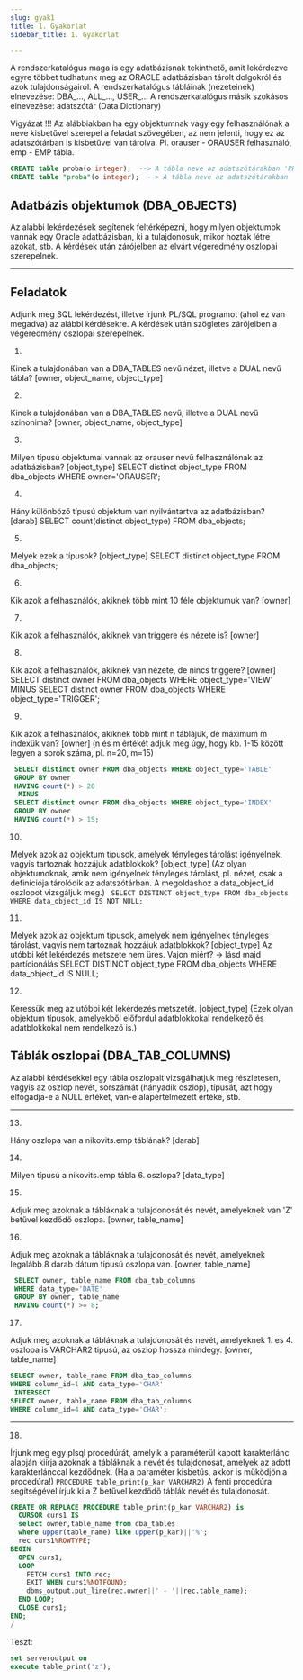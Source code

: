 ```yaml
---
slug: gyak1
title: 1. Gyakorlat
sidebar_title: 1. Gyakorlat

---
```

A rendszerkatalógus maga is egy adatbázisnak tekinthető, amit lekérdezve egyre többet
tudhatunk meg az ORACLE adatbázisban tárolt dolgokról és azok tulajdonságairól.
A rendszerkatalógus tábláinak (nézeteinek) elnevezése: DBA_..., ALL_..., USER_...
A rendszerkatalógus másik szokásos elnevezése: adatszótár (Data Dictionary)

Vigyázat !!!
Az alábbiakban ha egy objektumnak vagy egy felhasználónak a neve kisbetűvel 
szerepel a feladat szövegében, az nem jelenti, hogy ez az adatszótárban is kisbetűvel
van tárolva. Pl. orauser - ORAUSER felhasználó, emp - EMP tábla.
```sql
CREATE table proba(o integer);  --> A tábla neve az adatszótárakban 'PROBA' lesz.
CREATE table "proba"(o integer);  --> A tábla neve az adatszótárakban 'proba' lesz.
```
Adatbázis objektumok (DBA_OBJECTS)
----------------------------------
Az alábbi lekérdezések segítenek feltérképezni, hogy milyen objektumok
vannak egy Oracle adatbázisban, ki a tulajdonosuk, mikor hozták létre azokat, stb.
A kérdések után zárójelben az elvárt végeredmény oszlopai szerepelnek.

---------------------------------------------------------------------------------
Feladatok
---------
Adjunk meg SQL lekérdezést, illetve írjunk PL/SQL programot (ahol ez van megadva)
az alábbi kérdésekre. A kérdések után szögletes zárójelben a végeredmény oszlopai szerepelnek.

1.
Kinek a tulajdonában van a DBA_TABLES nevű nézet, illetve a DUAL nevű tábla? [owner, object_name, object_type]

2.
Kinek a tulajdonában van a DBA_TABLES nevű, illetve a DUAL nevű szinonima? [owner, object_name, object_type]

3.
Milyen típusú objektumai vannak az orauser nevű felhasználónak az adatbázisban? [object_type]
 SELECT distinct object_type FROM dba_objects
 WHERE owner='ORAUSER';

4.
Hány különböző típusú objektum van nyilvántartva az adatbázisban? [darab]
 SELECT count(distinct object_type) FROM dba_objects;

5.
Melyek ezek a típusok? [object_type]
 SELECT distinct object_type FROM dba_objects;

6.
Kik azok a felhasználók, akiknek több mint 10 féle objektumuk van? [owner]

7.
Kik azok a felhasználók, akiknek van triggere és nézete is? [owner]

8.
Kik azok a felhasználók, akiknek van nézete, de nincs triggere? [owner]
 SELECT distinct owner FROM dba_objects WHERE object_type='VIEW'
  MINUS
 SELECT distinct owner FROM dba_objects WHERE object_type='TRIGGER';

9.
Kik azok a felhasználók, akiknek több mint n táblájuk, de maximum m indexük van? [owner]
(n és m értékét adjuk meg úgy, hogy kb. 1-15 között legyen a sorok száma, pl. n=20, m=15)
```sql
 SELECT distinct owner FROM dba_objects WHERE object_type='TABLE'
 GROUP BY owner
 HAVING count(*) > 20
  MINUS
 SELECT distinct owner FROM dba_objects WHERE object_type='INDEX'
 GROUP BY owner
 HAVING count(*) > 15;
```
10.
Melyek azok az objektum típusok, amelyek tényleges tárolást igényelnek, vagyis
tartoznak hozzájuk adatblokkok? [object_type]
 (Az olyan objektumoknak, amik nem igényelnek tényleges tárolást, pl. nézet,
  csak a definíciója tárolódik az adatszótárban. A megoldáshoz a data_object_id oszlopot
  vizsgáljuk meg.)
` SELECT DISTINCT object_type FROM dba_objects WHERE data_object_id IS NOT NULL;`

11.
Melyek azok az objektum típusok, amelyek nem igényelnek tényleges tárolást, vagyis nem
tartoznak hozzájuk adatblokkok? [object_type]
 Az utóbbi két lekérdezés metszete nem üres. Vajon miért? -> lásd majd partícionálás
 SELECT DISTINCT object_type FROM dba_objects WHERE data_object_id IS NULL;

12.
Keressük meg az utóbbi két lekérdezés metszetét. [object_type]
 (Ezek olyan objektum típusok, amelyekből előfordul adatblokkokal rendelkező
 és adatblokkokal nem rendelkező is.)

Táblák oszlopai (DBA_TAB_COLUMNS)
---------------------------------
Az alábbi kérdésekkel egy tábla oszlopait vizsgálhatjuk meg részletesen, vagyis
az oszlop nevét, sorszámát (hányadik oszlop), típusát, azt hogy elfogadja-e a NULL
értéket, van-e alapértelmezett értéke, stb.

--------------------------------------------------------------------------------

13.
Hány oszlopa van a nikovits.emp táblának? [darab]

14.
Milyen típusú a nikovits.emp tábla 6. oszlopa? [data_type]

15.
Adjuk meg azoknak a tábláknak a tulajdonosát és nevét, amelyeknek van 'Z' betűvel 
kezdődő oszlopa. [owner, table_name]

16.
Adjuk meg azoknak a tábláknak a tulajdonosát és nevét, amelyeknek legalább 8 
darab dátum tipusú oszlopa van. [owner, table_name]
```sql
 SELECT owner, table_name FROM dba_tab_columns
 WHERE data_type='DATE'
 GROUP BY owner, table_name
 HAVING count(*) >= 8;
```

17.
Adjuk meg azoknak a tábláknak a tulajdonosát és nevét, amelyeknek 1. es 4. oszlopa is
VARCHAR2 tipusú, az oszlop hossza mindegy. [owner, table_name]
 ```sql
 SELECT owner, table_name FROM dba_tab_columns
 WHERE column_id=1 AND data_type='CHAR'
  INTERSECT
 SELECT owner, table_name FROM dba_tab_columns
 WHERE column_id=4 AND data_type='CHAR';
```

-----------------------------------------------------------------------
18.
Írjunk meg egy plsql procedúrát, amelyik a paraméterül kapott karakterlánc alapján 
kiírja azoknak a tábláknak a nevét és tulajdonosát, amelyek az adott karakterlánccal 
kezdődnek. (Ha a paraméter kisbetűs, akkor is működjön a procedúra!)
     `PROCEDURE table_print(p_kar VARCHAR2)` 
A fenti procedúra segítségével írjuk ki a Z betűvel kezdődő táblák nevét és tulajdonosát.
```sql
CREATE OR REPLACE PROCEDURE table_print(p_kar VARCHAR2) is
  CURSOR curs1 IS 
  select owner,table_name from dba_tables
  where upper(table_name) like upper(p_kar)||'%';
  rec curs1%ROWTYPE;
BEGIN
  OPEN curs1;
  LOOP
    FETCH curs1 INTO rec;
    EXIT WHEN curs1%NOTFOUND;
    dbms_output.put_line(rec.owner||' - '||rec.table_name);
  END LOOP;
  CLOSE curs1;
END;
/
```
Teszt:
```sql
set serveroutput on
execute table_print('z');
```

<!--stackedit_data:
eyJoaXN0b3J5IjpbMTE3MTExMTMzXX0=
-->
